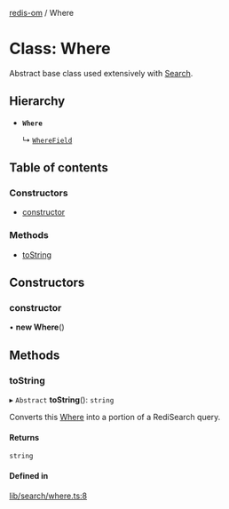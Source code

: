 [redis-om](../README.md) / Where

# Class: Where

Abstract base class used extensively with [Search](Search.md).

## Hierarchy

- **`Where`**

  ↳ [`WhereField`](WhereField.md)

## Table of contents

### Constructors

- [constructor](Where.md#constructor)

### Methods

- [toString](Where.md#tostring)

## Constructors

### constructor

• **new Where**()

## Methods

### toString

▸ `Abstract` **toString**(): `string`

Converts this [Where](Where.md) into a portion of a RediSearch query.

#### Returns

`string`

#### Defined in

[lib/search/where.ts:8](https://github.com/redis/redis-om-node/blob/799b746/lib/search/where.ts#L8)
